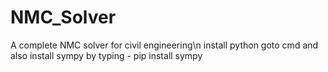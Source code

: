 # NMC_Solver
A complete NMC solver for civil engineering\n
install python
goto cmd and also install sympy by typing - pip install sympy
